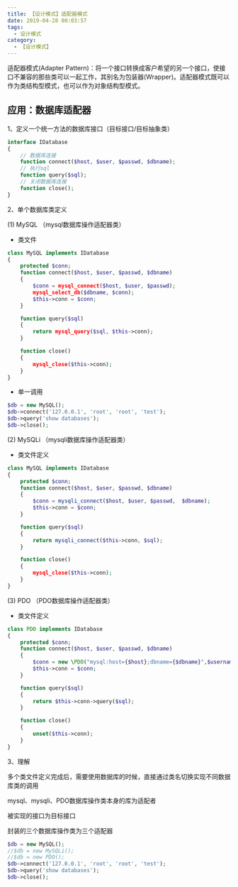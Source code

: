 ```yaml
---
title: 【设计模式】适配器模式
date: 2019-04-28 00:03:57
tags:
  - 设计模式
category:
  - 【设计模式】
---
```


适配器模式(Adapter Pattern)：将一个接口转换成客户希望的另一个接口，使接口不兼容的那些类可以一起工作，其别名为包装器(Wrapper)。适配器模式既可以作为类结构型模式，也可以作为对象结构型模式。

<!-- more -->

## 应用：数据库适配器

1、定义一个统一方法的数据库接口（目标接口/目标抽象类）

```php
interface IDatabase
{
    // 数据库连接
    function connect($host, $user, $passwd, $dbname);
    // 执行sql
    function query($sql);
    // 关闭数据库连接
    function close();
}
```

2、单个数据库类定义

(1) MySQL  （mysql数据库操作适配器类）
- 类文件
```php
class MySQL implements IDatabase
{
    protected $conn;
    function connect($host, $user, $passwd, $dbname)
    {
        $conn = mysql_connect($host, $user, $passwd);
        mysql_select_db($dbname, $conn);
        $this->conn = $conn;
    }

    function query($sql)
    {
        return mysql_query($sql, $this->conn);
    }

    function close()
    {
        mysql_close($this->conn);
    }
}
```

- 单一调用

```php
$db = new MySQL();
$db->connect('127.0.0.1', 'root', 'root', 'test');
$db->query('show databases');
$db->close();
```

(2) MySQLi  （mysqli数据库操作适配器类）
- 类文件定义
```php
class MySQL implements IDatabase
{
    protected $conn;
    function connect($host, $user, $passwd, $dbname)
    {
        $conn = mysqli_connect($host, $user, $passwd,  $dbname);
        $this->conn = $conn;
    }

    function query($sql)
    {
        return mysqli_connect($this->conn, $sql);
    }

    function close()
    {
        mysql_close($this->conn);
    }
}
```

(3) PDO （PDO数据库操作适配器类）
- 类文件定义
```php
class PDO implements IDatabase
{
    protected $conn;
    function connect($host, $user, $passwd, $dbname)
    {
        $conn = new \PDO("mysql:host={$host};dbname={$dbname}",$username, $password);
        $this->conn = $conn;
    }

    function query($sql)
    {
        return $this->conn->query($sql);
    }

    function close()
    {
        unset($this->conn);
    }
}
```

3、理解

多个类文件定义完成后，需要使用数据库的时候，直接通过类名切换实现不同数据库类的调用

mysql、mysqli、PDO数据库操作类本身的库为适配者

被实现的接口为目标接口

封装的三个数据库操作类为三个适配器

```php
$db = new MySQL();
//$db = new MySQLi();
//$db = new PDO();
$db->connect('127.0.0.1', 'root', 'root', 'test');
$db->query('show databases');
$db->close();
```